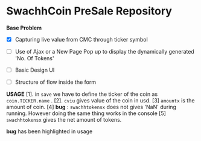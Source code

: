 # SwachhCoin PreSale Repository


**Base Problem**
- [x] Capturing live value from CMC through ticker symbol
- [ ] Use of Ajax or a New Page Pop up to display the dynamically generated 'No. Of Tokens'
- [ ] Basic Design UI
- [ ] Structure of flow inside the form


**USAGE**
[1]. in `save` we have to define the ticker of the coin as `coin.TICKER.name` .
[2]. `cviu` gives value of the coin in usd. 
[3]  `amountx` is the amount of coin.
[4]   **bug** :  `swachhtokensx` does not gives 'NaN' during running. However doing the same thing works in the console
[5] `swachhtokensx` gives the net amount of tokens.

**bug** has been highlighted in usage
